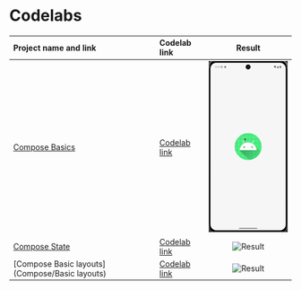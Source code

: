 # Codelabs

| Project name and link                          | Codelab link                                                                   |                                    Result                                     |
|:-----------------------------------------------|:-------------------------------------------------------------------------------|:-----------------------------------------------------------------------------:|
| [Compose Basics](Compose/Basics)               | [Codelab link](https://developer.android.com/codelabs/jetpack-compose-basics)  |    <img src="Compose/Basics/result/result.gif" alt="Result" width="200"/>     |
| [Compose State](Compose/State)                 | [Codelab link](https://developer.android.com/codelabs/jetpack-compose-state)   |     <img src="Compose/State/result/result.gif" alt="Result" width="200"/>     |
| [Compose Basic layouts](Compose/Basic layouts) | [Codelab link](https://developer.android.com/codelabs/jetpack-compose-layouts) | <img src="Compose/Basic layouts/result/result.gif" alt="Result" width="200"/> |
